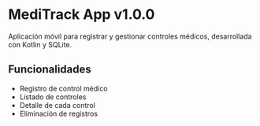 # MediTrack App v1.0.0

Aplicación móvil para registrar y gestionar controles médicos, desarrollada con Kotlin y SQLite.

## Funcionalidades
- Registro de control médico
- Listado de controles
- Detalle de cada control
- Eliminación de registros
